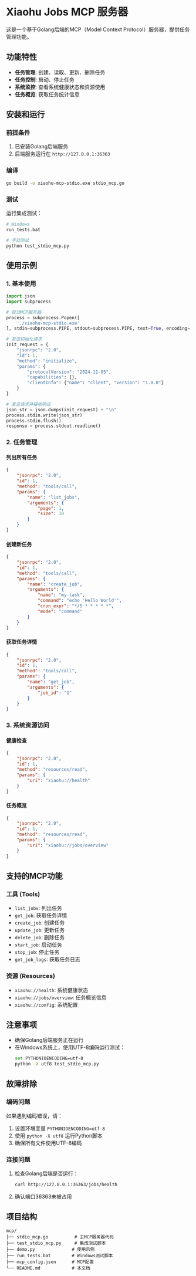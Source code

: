 # Xiaohu Jobs MCP 服务器

这是一个基于Golang后端的MCP（Model Context Protocol）服务器，提供任务管理功能。

## 功能特性

- **任务管理**: 创建、读取、更新、删除任务
- **任务控制**: 启动、停止任务
- **系统监控**: 查看系统健康状态和资源使用
- **任务概览**: 获取任务统计信息

## 安装和运行

### 前提条件

1. 已安装Golang后端服务
2. 后端服务运行在 `http://127.0.0.1:36363`

### 编译

```bash
go build -o xiaohu-mcp-stdio.exe stdio_mcp.go
```

### 测试

运行集成测试：
```bash
# Windows
run_tests.bat

# 手动测试
python test_stdio_mcp.py
```

## 使用示例

### 1. 基本使用

```python
import json
import subprocess

# 启动MCP服务器
process = subprocess.Popen([
    './xiaohu-mcp-stdio.exe'
], stdin=subprocess.PIPE, stdout=subprocess.PIPE, text=True, encoding='utf-8')

# 发送初始化请求
init_request = {
    "jsonrpc": "2.0",
    "id": 1,
    "method": "initialize",
    "params": {
        "protocolVersion": "2024-11-05",
        "capabilities": {},
        "clientInfo": {"name": "client", "version": "1.0.0"}
    }
}

# 发送请求并接收响应
json_str = json.dumps(init_request) + "\n"
process.stdin.write(json_str)
process.stdin.flush()
response = process.stdout.readline()
```

### 2. 任务管理

#### 列出所有任务
```json
{
    "jsonrpc": "2.0",
    "id": 1,
    "method": "tools/call",
    "params": {
        "name": "list_jobs",
        "arguments": {
            "page": 1,
            "size": 10
        }
    }
}
```

#### 创建新任务
```json
{
    "jsonrpc": "2.0",
    "id": 1,
    "method": "tools/call",
    "params": {
        "name": "create_job",
        "arguments": {
            "name": "my-task",
            "command": "echo 'Hello World'",
            "cron_expr": "*/5 * * * * *",
            "mode": "command"
        }
    }
}
```

#### 获取任务详情
```json
{
    "jsonrpc": "2.0",
    "id": 1,
    "method": "tools/call",
    "params": {
        "name": "get_job",
        "arguments": {
            "job_id": "1"
        }
    }
}
```

### 3. 系统资源访问

#### 健康检查
```json
{
    "jsonrpc": "2.0",
    "id": 1,
    "method": "resources/read",
    "params": {
        "uri": "xiaohu://health"
    }
}
```

#### 任务概览
```json
{
    "jsonrpc": "2.0",
    "id": 1,
    "method": "resources/read",
    "params": {
        "uri": "xiaohu://jobs/overview"
    }
}
```

## 支持的MCP功能

### 工具 (Tools)
- `list_jobs`: 列出任务
- `get_job`: 获取任务详情
- `create_job`: 创建任务
- `update_job`: 更新任务
- `delete_job`: 删除任务
- `start_job`: 启动任务
- `stop_job`: 停止任务
- `get_job_logs`: 获取任务日志

### 资源 (Resources)
- `xiaohu://health`: 系统健康状态
- `xiaohu://jobs/overview`: 任务概览信息
- `xiaohu://config`: 系统配置

## 注意事项

- 确保Golang后端服务正在运行
- 在Windows系统上，使用UTF-8编码运行测试：
  ```bash
  set PYTHONIOENCODING=utf-8
  python -X utf8 test_stdio_mcp.py
  ```

## 故障排除

### 编码问题
如果遇到编码错误，请：
1. 设置环境变量 `PYTHONIOENCODING=utf-8`
2. 使用 `python -X utf8` 运行Python脚本
3. 确保所有文件使用UTF-8编码

### 连接问题
1. 检查Golang后端是否运行：
   ```bash
   curl http://127.0.0.1:36363/jobs/health
   ```
2. 确认端口36363未被占用

## 项目结构

```
mcp/
├── stdio_mcp.go          # 主MCP服务器代码
├── test_stdio_mcp.py     # 集成测试脚本
├── demo.py              # 使用示例
├── run_tests.bat        # Windows测试脚本
├── mcp_config.json      # MCP配置
└── README.md            # 本文档
```